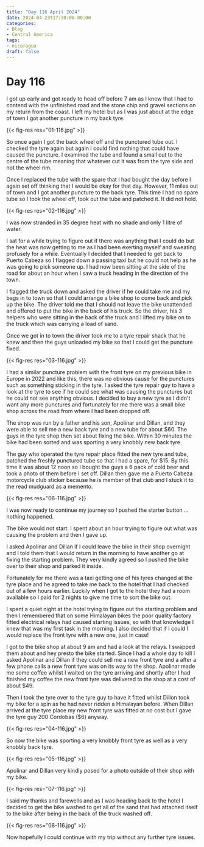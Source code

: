 ```yaml
---
title: "Day 116 April 2024"
date: 2024-04-23T17:30:00-00:00
categories:
- Blog
- Central America
tags:
- nicaragua
draft: false
---
```


# Day 116

I got up early and got ready to head off before 7 am as I knew that I had to contend with the unfinished road and the stone chip and gravel sections on my return from the coast. I left my hotel but as I was just about at the edge of town I got another puncture in my back tyre.

{{< fig-res res="01-116.jpg" >}}

<!--more-->

So once again I got the back wheel off and the punctured tube out. I checked the tyre again but again I could find nothing that could have caused the puncture. I examined the tube and found a small cut to the centre of the tube meaning that whatever cut it was from the tyre side and not the wheel rim.

Once I replaced the tube with the spare that I had bought the day before I again set off thinking that I would be okay for that day. However, 11 miles out of town and I got another puncture to the back tyre. This time I had no spare tube so I took the wheel off, took out the tube and patched it. It did not hold.

{{< fig-res res="02-116.jpg" >}}

I was now stranded in 35 degree heat with no shade and only 1 litre of water.

I sat for a while trying to figure out if there was anything that I could do but the heat was now getting to me as I had been exerting myself and sweating profusely for a while. Eventually I decided that I needed to get back to Puerto Cabeza so I flagged down a passing taxi but he could not help as he was going to pick someone up. I had now been sitting at the side of the road for about an hour when I saw a truck heading in the direction of the town.

I flagged the truck down and asked the driver if he could take me and my bags in to town so that I could arrange a bike shop to come back and pick up the bike. The driver told me that I should not leave the bike unattended and offered to put the bike in the back of his truck. So the driver, his 3 helpers who were sitting in the back of the truck and I lifted my bike on to the truck which was carrying a load of sand.

Once we got in to town the driver took me to a tyre repair shack that he knew and then the guys unloaded my bike so that I could get the puncture fixed.

{{< fig-res res="03-116.jpg" >}}

I had a similar puncture problem with the front tyre on my previous bike in Europe in 2022 and like this, there was no obvious cause for the punctures such as something sticking in the tyre. I asked the tyre repair guy to have a look at the tyre to see if he could see what was causing the punctures but he could not see anything obvious. I decided to buy a new tyre as I didn't want any more punctures and fortunately for me there was a small bike shop across the road from where I had been dropped off. 

The shop was run by a father and his son, Apolinar and Dillan, and they were able to sell me a new back tyre and a new tube for about $60. The guys in the tyre shop then set about fixing the bike. Within 30 minutes the bike had been sorted and was sporting a very knobbly new back tyre. 

The guy who operated the tyre repair place fitted the new tyre and tube, patched the freshly punctured tube so that I had a spare, for $15. By this time it was about 12 noon so I bought the guys a 6 pack of cold beer and took a photo of them before I set off. Dillan then gave me a Puerto Cabeza motorcycle club sticker because he is member of that club and I stuck it to the read mudguard as a memento.

{{< fig-res res="06-116.jpg" >}}

I was now ready to continue my journey so I pushed the starter button ... nothing happened. 

The bike would not start. I spent about an hour trying to figure out what was causing the problem and then I gave up.

I asked Apolinar and Dillan if I could leave the bike in their shop overnight and I told them that I would return in the morning to have another go at fixing the starting problem. They very kindly agreed so I pushed the bike over to their shop and parked it inside. 

Fortunately for me there was a taxi getting one of his tyres changed at the tyre place and he agreed to take me back to the hotel that I had checked out of a few hours earlier. Luckily when I got to the hotel they had a room available so I paid for 2 nights to give me time to sort the bike out.

I spent a quiet night at the hotel trying to figure out the starting problem and then I remembered that on some Himalayan bikes the poor quality factory fitted electrical relays had caused starting issues, so with that knowledge I knew that was my first task in the morning. I also decided that if I could I would replace the front tyre with a new one, just in case!

I got to the bike shop at about 9 am and had a look at the relays. I swapped them about and hey presto the bike started. Since I had a whole day to kill I asked Apolinar and Dillan if they could sell me a new front tyre and a after a few phone calls a new front tyre was on its way to the shop. Apolinar made me some coffee whilst I waited on the tyre arriving and shortly after I had finished my coffee the new front tyre was delivered to the shop at a cost of about $49.

Then I took the tyre over to the tyre guy to have it fitted whilst Dillon took my bike for a spin as he had never ridden a Himalayan before. When Dillan arrived at the tyre place my new front tyre was fitted at no cost but I gave the tyre guy 200 Cordobas ($6) anyway. 

{{< fig-res res="04-116.jpg" >}}

So now the bike was sporting a very knobbly front tyre as well as a very knobbly back tyre.

{{< fig-res res="05-116.jpg" >}}

Apolinar and Dillan very kindly posed for a photo outside of their shop with my bike.

{{< fig-res res="07-116.jpg" >}}

I said my thanks and farewells and as I was heading back to the hotel I decided to get the bike washed to get all of the sand that had attached itself to the bike after being in the back of the truck washed off.

{{< fig-res res="08-116.jpg" >}}

Now hopefully I could continue with my trip without any further tyre issues.